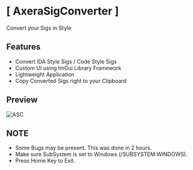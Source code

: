 # [ AxeraSigConverter ]
Convert your Sigs in Style

## Features
* Convert IDA Style Sigs / Code Style Sigs
* Custom UI using ImGui Library Framework
* Lightweight Application
* Copy Converted Sigs right to your Clipboard

## Preview
![ASC](https://user-images.githubusercontent.com/72362390/159490906-ec6bc572-444a-44d4-9d88-b14b093ae13d.png)

## NOTE
* Some Bugs may be present. This was done in 2 hours.
* Make sure SubSystem is set to Windows (/SUBSYSTEM:WINDOWS).
* Press Home Key to Exit.
